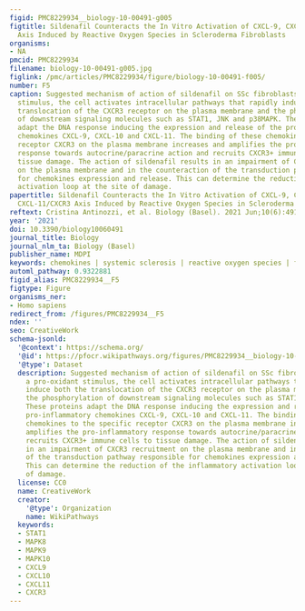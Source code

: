 ```yaml
---
figid: PMC8229934__biology-10-00491-g005
figtitle: Sildenafil Counteracts the In Vitro Activation of CXCL-9, CXCL-10 and CXCL-11/CXCR3
  Axis Induced by Reactive Oxygen Species in Scleroderma Fibroblasts
organisms:
- NA
pmcid: PMC8229934
filename: biology-10-00491-g005.jpg
figlink: /pmc/articles/PMC8229934/figure/biology-10-00491-f005/
number: F5
caption: Suggested mechanism of action of sildenafil on SSc fibroblasts. After a pro-oxidant
  stimulus, the cell activates intracellular pathways that rapidly induce both the
  translocation of the CXCR3 receptor on the plasma membrane and the phosphorylation
  of downstream signaling molecules such as STAT1, JNK and p38MAPK. These proteins
  adapt the DNA response inducing the expression and release of the pro-inflammatory
  chemokines CXCL-9, CXCL-10 and CXCL-11. The binding of these chemokines to the specific
  receptor CXCR3 on the plasma membrane increases and amplifies the pro-inflammatory
  response towards autocrine/paracrine action and recruits CXCR3+ immune cells to
  tissue damage. The action of sildenafil results in an impairment of CXCR3 recruitment
  on the plasma membrane and in the counteraction of the transduction pathway responsible
  for chemokines expression and release. This can determine the reduction of the inflammatory
  activation loop at the site of damage.
papertitle: Sildenafil Counteracts the In Vitro Activation of CXCL-9, CXCL-10 and
  CXCL-11/CXCR3 Axis Induced by Reactive Oxygen Species in Scleroderma Fibroblasts.
reftext: Cristina Antinozzi, et al. Biology (Basel). 2021 Jun;10(6):491.
year: '2021'
doi: 10.3390/biology10060491
journal_title: Biology
journal_nlm_ta: Biology (Basel)
publisher_name: MDPI
keywords: chemokines | systemic sclerosis | reactive oxygen species | fibrosis | sildenafil
automl_pathway: 0.9322881
figid_alias: PMC8229934__F5
figtype: Figure
organisms_ner:
- Homo sapiens
redirect_from: /figures/PMC8229934__F5
ndex: ''
seo: CreativeWork
schema-jsonld:
  '@context': https://schema.org/
  '@id': https://pfocr.wikipathways.org/figures/PMC8229934__biology-10-00491-g005.html
  '@type': Dataset
  description: Suggested mechanism of action of sildenafil on SSc fibroblasts. After
    a pro-oxidant stimulus, the cell activates intracellular pathways that rapidly
    induce both the translocation of the CXCR3 receptor on the plasma membrane and
    the phosphorylation of downstream signaling molecules such as STAT1, JNK and p38MAPK.
    These proteins adapt the DNA response inducing the expression and release of the
    pro-inflammatory chemokines CXCL-9, CXCL-10 and CXCL-11. The binding of these
    chemokines to the specific receptor CXCR3 on the plasma membrane increases and
    amplifies the pro-inflammatory response towards autocrine/paracrine action and
    recruits CXCR3+ immune cells to tissue damage. The action of sildenafil results
    in an impairment of CXCR3 recruitment on the plasma membrane and in the counteraction
    of the transduction pathway responsible for chemokines expression and release.
    This can determine the reduction of the inflammatory activation loop at the site
    of damage.
  license: CC0
  name: CreativeWork
  creator:
    '@type': Organization
    name: WikiPathways
  keywords:
  - STAT1
  - MAPK8
  - MAPK9
  - MAPK10
  - CXCL9
  - CXCL10
  - CXCL11
  - CXCR3
---
```

